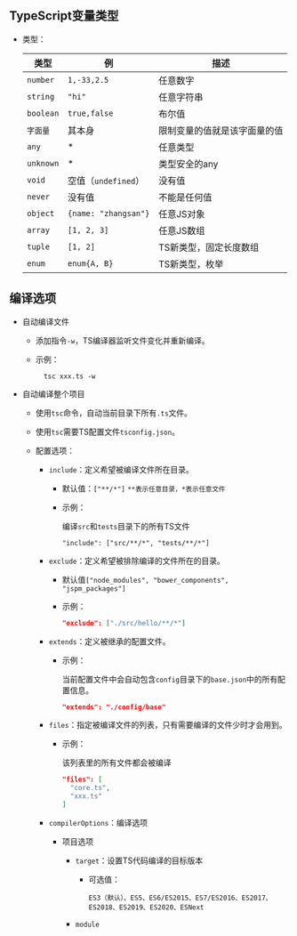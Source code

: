 ## TypeScript变量类型

* 类型：

  | 类型      | 例                   | 描述                         |
  | --------- | -------------------- | ---------------------------- |
  | `number`  | `1,-33,2.5`          | 任意数字                     |
  | `string`  | `"hi"`               | 任意字符串                   |
  | `boolean` | `true,false`         | 布尔值                       |
  | `字面量`  | 其本身               | 限制变量的值就是该字面量的值 |
  | `any`     | *                    | 任意类型                     |
  | `unknown` | *                    | 类型安全的any                |
  | `void`    | 空值（`undefined`）  | 没有值                       |
  | `never`   | 没有值               | 不能是任何值                 |
  | `object`  | `{name: "zhangsan"}` | 任意JS对象                   |
  | `array`   | `[1, 2, 3]`          | 任意JS数组                   |
  | `tuple`   | `[1, 2]`             | TS新类型，固定长度数组       |
  | `enum`    | `enum{A, B}`         | TS新类型，枚举               |

## 编译选项

* 自动编译文件

  * 添加指令`-w`，TS编译器监听文件变化并重新编译。

  * 示例：

    ```shell
      tsc xxx.ts -w
    ```

* 自动编译整个项目

  * 使用`tsc`命令，自动当前目录下所有`.ts`文件。

  * 使用`tsc`需要TS配置文件`tsconfig.json`。

  * 配置选项：

    * `include`：定义希望被编译文件所在目录。

      * 默认值：`["**/*"]` `**表示任意目录，*表示任意文件`

      * 示例：

        编译`src`和`tests`目录下的所有TS文件

        ```shell
        "include": ["src/**/*", "tests/**/*"]
        ```

    * `exclude`：定义希望被排除编译的文件所在的目录。

      * 默认值`["node_modules", "bower_components", "jspm_packages"]`

      * 示例：

        ```json
        "exclude": ["./src/hello/**/*"]
        ```

    * `extends`：定义被继承的配置文件。

      * 示例：

        当前配置文件中会自动包含`config`目录下的`base.json`中的所有配置信息。

        ```json
        "extends": "./config/base"
        ```

    * `files`：指定被编译文件的列表，只有需要编译的文件少时才会用到。

      * 示例：

        该列表里的所有文件都会被编译
        
        ```json
        "files": [
          "core.ts",
          "xxx.ts"
        ]
        ```
      
    * `compilerOptions`：编译选项
    
      * 项目选项
    
        * `target`：设置TS代码编译的目标版本
    
          * 可选值：
    
            `ES3（默认）、ES5、ES6/ES2015、ES7/ES2016、ES2017、ES2018、ES2019、ES2020、ESNext`
    
        * `module`

